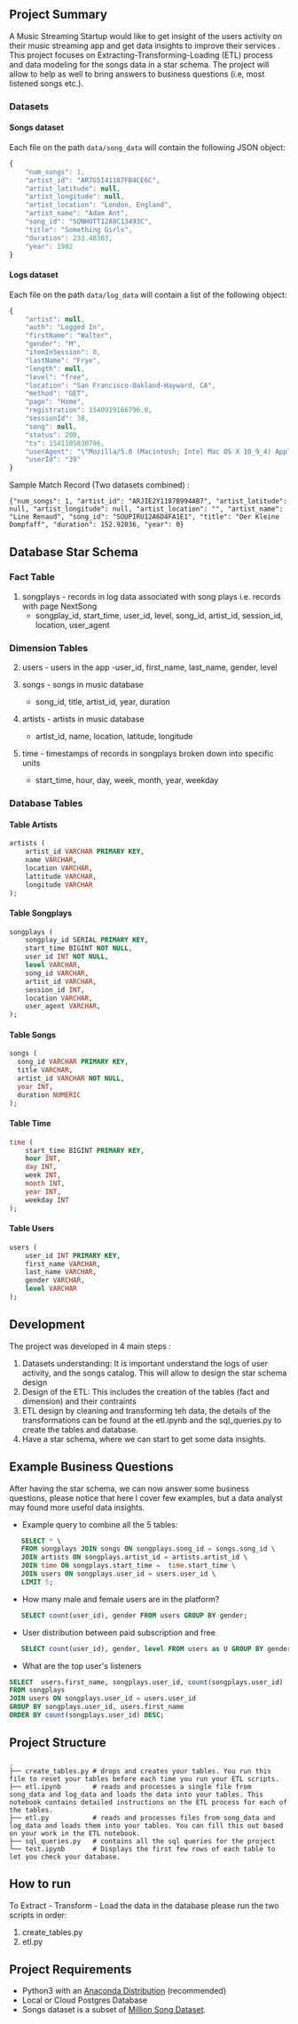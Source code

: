 ## Project Summary
A Music Streaming Startup would like to get insight of the users activity on their music streaming app and get data insights to improve their services .
This project focuses on Extracting-Transforming-Loading (ETL) process and data modeling for the songs data in a star schema. The project will allow 
to help as well to bring answers to business questions (i.e, most listened songs etc.).

### Datasets

#### Songs dataset
Each file on the path `data/song_data` will contain the following JSON object:

```javascript
{
    "num_songs": 1,
    "artist_id": "AR7G5I41187FB4CE6C",
    "artist_latitude": null,
    "artist_longitude": null,
    "artist_location": "London, England",
    "artist_name": "Adam Ant",
    "song_id": "SONHOTT12A8C13493C",
    "title": "Something Girls",
    "duration": 233.40363,
    "year": 1982
}

```
#### Logs dataset
Each file on the path `data/log_data` will contain a list of the following object:

```javascript
{
    "artist": null,
    "auth": "Logged In",
    "firstName": "Walter",
    "gender": "M",
    "itemInSession": 0,
    "lastName": "Frye",
    "length": null,
    "level": "free",
    "location": "San Francisco-Oakland-Hayward, CA",
    "method": "GET",
    "page": "Home",
    "registration": 1540919166796.0,
    "sessionId": 38,
    "song": null,
    "status": 200,
    "ts": 1541105830796,
    "userAgent": "\"Mozilla/5.0 (Macintosh; Intel Mac OS X 10_9_4) AppleWebKit/537.36 (KHTML, like Gecko) Chrome/36.0.1985.143 Safari/537.36\"",
    "userId": "39"
}
```

Sample Match Record (Two datasets combined) :
```
{"num_songs": 1, "artist_id": "ARJIE2Y1187B994AB7", "artist_latitude": null, "artist_longitude": null, "artist_location": "", "artist_name": "Line Renaud", "song_id": "SOUPIRU12A6D4FA1E1", "title": "Der Kleine Dompfaff", "duration": 152.92036, "year": 0}
```

## Database Star Schema 

### Fact Table
1. songplays - records in log data associated with song plays i.e. records with page NextSong
    - songplay_id, start_time, user_id, level, song_id, artist_id, session_id, location, user_agent

### Dimension Tables
2. users - users in the app
    -user_id, first_name, last_name, gender, level

3. songs - songs in music database
    - song_id, title, artist_id, year, duration

4. artists - artists in music database
    - artist_id, name, location, latitude, longitude

5. time - timestamps of records in songplays broken down into specific units
    - start_time, hour, day, week, month, year, weekday


### Database Tables

#### Table Artists
```sql
artists (
	artist_id VARCHAR PRIMARY KEY, 
    name VARCHAR, 
    location VARCHAR, 
    lattitude VARCHAR, 
    longitude VARCHAR
);
```
#### Table Songplays
```sql
songplays (
    songplay_id SERIAL PRIMARY KEY, 
    start_time BIGINT NOT NULL,
    user_id INT NOT NULL, 
    level VARCHAR, 
    song_id VARCHAR, 
    artist_id VARCHAR, 
    session_id INT, 
    location VARCHAR, 
    user_agent VARCHAR,
);
```
#### Table Songs
```sql
songs (
  song_id VARCHAR PRIMARY KEY, 
  title VARCHAR, 
  artist_id VARCHAR NOT NULL, 
  year INT, 
  duration NUMERIC
);
```
#### Table Time
```sql
time (
    start_time BIGINT PRIMARY KEY,
    hour INT, 
    day INT, 
    week INT, 
    month INT, 
    year INT, 
    weekday INT
);

```
#### Table Users
```sql
users (
    user_id INT PRIMARY KEY, 
    first_name VARCHAR, 
    last_name VARCHAR,
    gender VARCHAR, 
    level VARCHAR
);
```

## Development
The project was developed in 4 main steps :

1. Datasets understanding: It is important understand the logs of user activity, and the songs catalog. This will allow to design the star schema design
2. Design of the ETL: This includes the creation of the tables (fact and dimension) and their contraints
3. ETL design by cleaning and transforming teh data, the details of the transformations can be found at the etl.ipynb and the 
sql_queries.py to create the tables and database. 
4. Have a star schema, where we can start to get some data insights.

## Example Business Questions
After having the star schema, we can now answer some business questions, please notice that here I cover few examples, but a data analyst may found more usefol data insights.

- Example query to combine all the 5 tables:

```sql
   SELECT * \
   FROM songplays JOIN songs ON songplays.song_id = songs.song_id \
   JOIN artists ON songplays.artist_id = artists.artist_id \
   JOIN time ON songplays.start_time =  time.start_time \
   JOIN users ON songplays.user_id = users.user_id \
   LIMIT 5;
   ```

- How many male and female users are in the platform?

```sql
   SELECT count(user_id), gender FROM users GROUP BY gender;
   ```

- User distribution between paid subscription and free

```sql
   SELECT count(user_id), gender, level FROM users as U GROUP BY gender, U.level;
   ```

- What are the top user's listeners

```sql
SELECT  users.first_name, songplays.user_id, count(songplays.user_id) 
FROM songplays 
JOIN users ON songplays.user_id = users.user_id 
GROUP BY songplays.user_id, users.first_name 
ORDER BY count(songplays.user_id) DESC;
```


## Project Structure
    .
    ├── create_tables.py # drops and creates your tables. You run this file to reset your tables before each time you run your ETL scripts.
    ├── etl.ipynb        # reads and processes a single file from song_data and log_data and loads the data into your tables. This notebook contains detailed instructions on the ETL process for each of the tables.           
    ├── etl.py           # reads and processes files from song_data and log_data and loads them into your tables. You can fill this out based on your work in the ETL notebook.
    ├── sql_queries.py   # contains all the sql queries for the project  
    └── test.ipynb       # Displays the first few rows of each table to let you check your database.

## How to run
To Extract - Transform - Load the data in the database please run the two scripts in order:

1. create_tables.py
2. etl.py

## Project Requirements

* Python3 with an [Anaconda Distribution](https://www.anaconda.com/products/individual) (recommended)
* Local or Cloud Postgres Database
* Songs dataset is a subset of [Million Song Dataset](http://millionsongdataset.com/).
